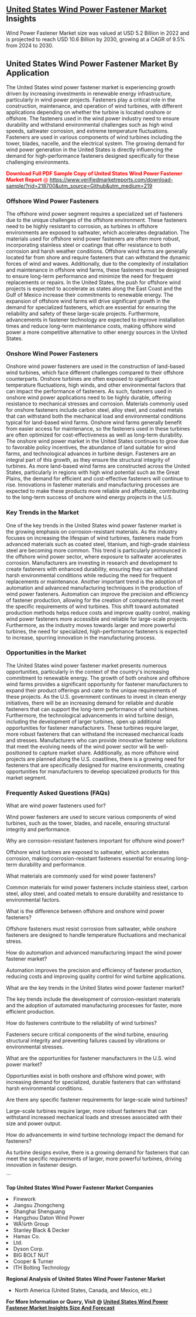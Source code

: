 <h2><a href="https://www.verifiedmarketreports.com/download-sample/?rid=218700&amp;utm_source=Github&amp;utm_medium=219" target="_blank">United States Wind Power Fastener Market</a> Insights</h2><p>Wind Power Fastener Market size was valued at USD 5.2 Billion in 2022 and is projected to reach USD 10.6 Billion by 2030, growing at a CAGR of 9.5% from 2024 to 2030.</p><p> <h2>United States Wind Power Fastener Market By Application</h2> <p>The United States wind power fastener market is experiencing growth driven by increasing investments in renewable energy infrastructure, particularly in wind power projects. Fasteners play a critical role in the construction, maintenance, and operation of wind turbines, with different applications depending on whether the turbine is located onshore or offshore. The fasteners used in the wind power industry need to ensure durability and withstand environmental challenges such as high wind speeds, saltwater corrosion, and extreme temperature fluctuations. Fasteners are used in various components of wind turbines including the tower, blades, nacelle, and the electrical system. The growing demand for wind power generation in the United States is directly influencing the demand for high-performance fasteners designed specifically for these challenging environments. <p><span class=""><span style="color: #ff0000;"><strong>Download Full PDF Sample Copy of United States Wind Power Fastener Market Report</strong> @ </span><a href="https://www.verifiedmarketreports.com/download-sample/?rid=218700&amp;utm_source=Github&amp;utm_medium=219" target="_blank">https://www.verifiedmarketreports.com/download-sample/?rid=218700&amp;utm_source=Github&amp;utm_medium=219</a></span></p></p> <h3>Offshore Wind Power Fasteners</h3> <p>The offshore wind power segment requires a specialized set of fasteners due to the unique challenges of the offshore environment. These fasteners need to be highly resistant to corrosion, as turbines in offshore environments are exposed to saltwater, which accelerates degradation. The materials used for offshore wind power fasteners are often more robust, incorporating stainless steel or coatings that offer resistance to both corrosion and harsh weather conditions. Offshore wind farms are generally located far from shore and require fasteners that can withstand the dynamic forces of wind and waves. Additionally, due to the complexity of installation and maintenance in offshore wind farms, these fasteners must be designed to ensure long-term performance and minimize the need for frequent replacements or repairs. In the United States, the push for offshore wind projects is expected to accelerate as states along the East Coast and the Gulf of Mexico increase their commitments to renewable energy. The expansion of offshore wind farms will drive significant growth in the demand for specialized fasteners, which are essential for ensuring the reliability and safety of these large-scale projects. Furthermore, advancements in fastener technology are expected to improve installation times and reduce long-term maintenance costs, making offshore wind power a more competitive alternative to other energy sources in the United States.</p> <h3>Onshore Wind Power Fasteners</h3> <p>Onshore wind power fasteners are used in the construction of land-based wind turbines, which face different challenges compared to their offshore counterparts. Onshore turbines are often exposed to significant temperature fluctuations, high winds, and other environmental factors that can impact the performance of fasteners. As such, fasteners used in onshore wind power applications need to be highly durable, offering resistance to mechanical stresses and corrosion. Materials commonly used for onshore fasteners include carbon steel, alloy steel, and coated metals that can withstand both the mechanical load and environmental conditions typical for land-based wind farms. Onshore wind farms generally benefit from easier access for maintenance, so the fasteners used in these turbines are often optimized for cost-effectiveness as well as long-term durability. The onshore wind power market in the United States continues to grow due to favorable policy incentives, the abundance of land suitable for wind farms, and technological advances in turbine design. Fasteners are an integral part of this growth, as they ensure the structural integrity of turbines. As more land-based wind farms are constructed across the United States, particularly in regions with high wind potential such as the Great Plains, the demand for efficient and cost-effective fasteners will continue to rise. Innovations in fastener materials and manufacturing processes are expected to make these products more reliable and affordable, contributing to the long-term success of onshore wind energy projects in the U.S.</p> <h3>Key Trends in the Market</h3> <p>One of the key trends in the United States wind power fastener market is the growing emphasis on corrosion-resistant materials. As the industry focuses on increasing the lifespan of wind turbines, fasteners made from advanced materials such as coated steel, titanium, and high-grade stainless steel are becoming more common. This trend is particularly pronounced in the offshore wind power sector, where exposure to saltwater accelerates corrosion. Manufacturers are investing in research and development to create fasteners with enhanced durability, ensuring they can withstand harsh environmental conditions while reducing the need for frequent replacements or maintenance. Another important trend is the adoption of automation and advanced manufacturing techniques in the production of wind power fasteners. Automation can improve the precision and efficiency of fastener production, allowing for the creation of components that meet the specific requirements of wind turbines. This shift toward automated production methods helps reduce costs and improve quality control, making wind power fasteners more accessible and reliable for large-scale projects. Furthermore, as the industry moves towards larger and more powerful turbines, the need for specialized, high-performance fasteners is expected to increase, spurring innovation in the manufacturing process.</p> <h3>Opportunities in the Market</h3> <p>The United States wind power fastener market presents numerous opportunities, particularly in the context of the country's increasing commitment to renewable energy. The growth of both onshore and offshore wind farms provides a significant opportunity for fastener manufacturers to expand their product offerings and cater to the unique requirements of these projects. As the U.S. government continues to invest in clean energy initiatives, there will be an increasing demand for reliable and durable fasteners that can support the long-term performance of wind turbines. Furthermore, the technological advancements in wind turbine design, including the development of larger turbines, open up additional opportunities for fastener manufacturers. These turbines require larger, more robust fasteners that can withstand the increased mechanical loads and stresses. Manufacturers who can provide innovative fastener solutions that meet the evolving needs of the wind power sector will be well-positioned to capture market share. Additionally, as more offshore wind projects are planned along the U.S. coastlines, there is a growing need for fasteners that are specifically designed for marine environments, creating opportunities for manufacturers to develop specialized products for this market segment.</p> <h3>Frequently Asked Questions (FAQs)</h3> <p>What are wind power fasteners used for?</p> <p>Wind power fasteners are used to secure various components of wind turbines, such as the tower, blades, and nacelle, ensuring structural integrity and performance.</p> <p>Why are corrosion-resistant fasteners important for offshore wind power?</p> <p>Offshore wind turbines are exposed to saltwater, which accelerates corrosion, making corrosion-resistant fasteners essential for ensuring long-term durability and performance.</p> <p>What materials are commonly used for wind power fasteners?</p> <p>Common materials for wind power fasteners include stainless steel, carbon steel, alloy steel, and coated metals to ensure durability and resistance to environmental factors.</p> <p>What is the difference between offshore and onshore wind power fasteners?</p> <p>Offshore fasteners must resist corrosion from saltwater, while onshore fasteners are designed to handle temperature fluctuations and mechanical stress.</p> <p>How do automation and advanced manufacturing impact the wind power fastener market?</p> <p>Automation improves the precision and efficiency of fastener production, reducing costs and improving quality control for wind turbine applications.</p> <p>What are the key trends in the United States wind power fastener market?</p> <p>The key trends include the development of corrosion-resistant materials and the adoption of automated manufacturing processes for faster, more efficient production.</p> <p>How do fasteners contribute to the reliability of wind turbines?</p> <p>Fasteners secure critical components of the wind turbine, ensuring structural integrity and preventing failures caused by vibrations or environmental stresses.</p> <p>What are the opportunities for fastener manufacturers in the U.S. wind power market?</p> <p>Opportunities exist in both onshore and offshore wind power, with increasing demand for specialized, durable fasteners that can withstand harsh environmental conditions.</p> <p>Are there any specific fastener requirements for large-scale wind turbines?</p> <p>Large-scale turbines require larger, more robust fasteners that can withstand increased mechanical loads and stresses associated with their size and power output.</p> <p>How do advancements in wind turbine technology impact the demand for fasteners?</p> <p>As turbine designs evolve, there is a growing demand for fasteners that can meet the specific requirements of larger, more powerful turbines, driving innovation in fastener design.</p> ```</p><p><strong>Top United States Wind Power Fastener Market Companies</strong></p><div data-test-id=""><p><li>Finework</li><li> Jiangsu Zhongcheng</li><li> Shanghai Shenguang</li><li> Hangzhou Daton Wind Power</li><li> WÃ¼rth Group</li><li> Stanley Black & Decker</li><li> Hamax Co.</li><li> Ltd.</li><li> Dyson Corp.</li><li> BIG BOLT NUT</li><li> Cooper & Turner</li><li> ITH Bolting Technology</li></p><div><strong>Regional Analysis of&nbsp;United States Wind Power Fastener Market</strong></div><ul><li dir="ltr"><p dir="ltr">North America&nbsp;(United States, Canada, and Mexico, etc.)</p></li></ul><p><strong>For More Information or Query, Visit @&nbsp;</strong><strong><a href="https://www.verifiedmarketreports.com/product/wind-power-fastener-market/?utm_source=Github&amp;utm_medium=219" target="_blank">United States Wind Power Fastener Market Insights Size And Forecast</a></strong></p></div>
